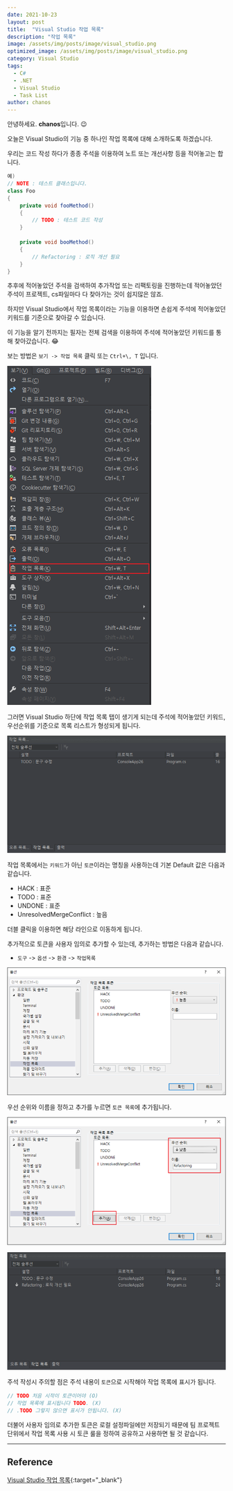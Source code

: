 ```yaml
---
date: 2021-10-23
layout: post
title:  "Visual Studio 작업 목록"
description: "작업 목록"
image: /assets/img/posts/image/visual_studio.png
optimized_image: /assets/img/posts/image/visual_studio.png
category: Visual Studio
tags:
  - C#
  - .NET
  - Visual Studio
  - Task List
author: chanos
---
```

안녕하세요. <b>chanos</b>입니다. 😉

오늘은 Visual Studio의 기능 중 하나인 작업 목록에 대해 소개하도록 하겠습니다.

우리는 코드 작성 하다가 종종 주석을 이용하여 노트 또는 개선사항 등을 적어놓고는 합니다.

```c#
예)
// NOTE : 테스트 클래스입니다.
class Foo
{
    private void fooMethod()
    {
        // TODO : 테스트 코드 작성
    }
    
    private void booMethod()
    { 
        // Refactoring : 로직 개선 필요
    }
}
```

추후에 적어놓았던 주석을 검색하여 추가작업 또는 리팩토링을 진행하는데 적어놓았던 주석이 프로젝트, cs파일마다 다 찾아가는 것이 쉽지많은 않죠.

하지만 Visual Studio에서 작업 목록이라는 기능을 이용하면 손쉽게 주석에 적어놓았던 키워드를 기준으로 찾아갈 수 있습니다.

이 기능을 알기 전까지는 필자는 전체 검색을 이용하여 주석에 적어놓았던 키워드를 통해 찾아갔습니다. 😂

보는 방법은 `보기 -> 작업 목록` 클릭 또는 `Ctrl+\, T` 입니다.

![menu](/assets/img/posts/2021-10-23/menu.png)

그러면 Visual Studio 하단에 작업 목록 탭이 생기게 되는데 주석에 적어놓았던 키워드, 우선순위를 기준으로 목록 리스트가 형성되게 됩니다.

![tasklist](/assets/img/posts/2021-10-23/tasklist.png)

작업 목록에서는 `키워드`가 아닌 `토큰`이라는 명칭을 사용하는데 기본 Default 값은 다음과 같습니다.
- HACK : 표준
- TODO : 표준
- UNDONE : 표준
- UnresolvedMergeConflict : 높음

더블 클릭을 이용하면 해당 라인으로 이동하게 됩니다.

추가적으로 토큰을 사용자 임의로 추가할 수 있는데, 추가하는 방법은 다음과 같습니다.

- `도구` -> `옵션` -> `환경` -> `작업목록`

![tokenlist](/assets/img/posts/2021-10-23/tokenlist.png)

우선 순위와 이름을 정하고 추가를 누르면 `토큰 목록`에 추가됩니다.

![addtoken](/assets/img/posts/2021-10-23/addtoken.png)

![tasklist2](/assets/img/posts/2021-10-23/tasklist2.png)

주석 작성시 주의할 점은 주석 내용이 `토큰`으로 시작해야 작업 목록에 표시가 됩니다.

```c#
// TODO 처음 시작이 토큰이어야 (O)
// 작업 목록에 표시됩니다 TODO. (X)
// .TODO 그렇지 않으면 표시가 안됩니다. (X)
```

더불어 사용자 임의로 추가한 토큰은 로컬 설정파일에만 저장되기 때문에 팀 프로젝트 단위에서 작업 목록 사용 시 토큰 룰을 정하여 공유하고 사용하면 될 것 같습니다.

---

## Reference

[Visual Studio 작업 목록](https://docs.microsoft.com/ko-kr/visualstudio/ide/using-the-task-list?view=vs-2019){:target="_blank"}